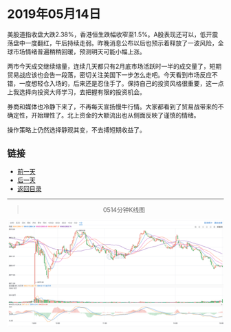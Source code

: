 # 2019年05月14日

美股道指收盘大跌2.38%，香港恒生跌幅收窄至1.5%。A股表现还可以，低开震荡盘中一度翻红，午后持续走弱。昨晚消息公布以后也预示着释放了一波风险，全球市场情绪普遍稍稍回暖，预测明天可能小幅上涨。

两市今天成交继续缩量，连续几天都只有2月底市场活跃时一半的成交量了，短期贸易战应该也会告一段落，密切关注美国下一步怎么走吧。今天看到市场反应不错，一度想轻仓入场的，后来还是忍住手了。保持自己的投资风格很重要，这一点上我选择向投资大师学习，去把握有限的投资机会。

券商和媒体也冷静下来了，不再每天宣扬慢牛行情。大家都看到了贸易战带来的不确定性，开始理性了。北上资金的大额流出也从侧面反映了谨慎的情绪。

操作策略上仍然选择静观其变，不去搏短期收益了。

## 链接

- [前一天](https://github.com/gdoggy/investment-diary/blob/master/2019/0513.md)
- [后一天](https://github.com/gdoggy/investment-diary/blob/master/2019/0515.md)
- [返回目录](https://github.com/gdoggy/investment-diary)

---

> <center>0514分钟K线图</center>

![K minute](https://github.com/gdoggy/investment-diary/blob/master/2019/RunChart/0514.png)